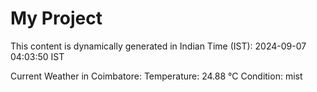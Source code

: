 # My Project

This content is dynamically generated in Indian Time (IST): 2024-09-07 04:03:50 IST


Current Weather in Coimbatore:
Temperature: 24.88 °C
Condition: mist
